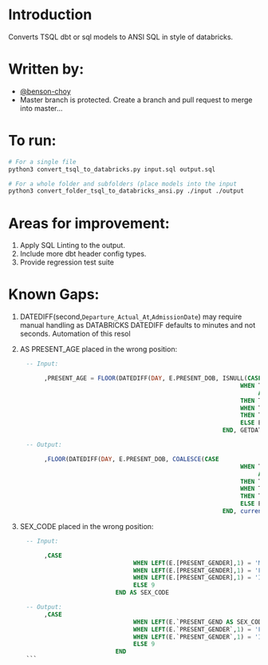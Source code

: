 # Introduction 
Converts TSQL dbt or sql models to ANSI SQL in style of databricks.


# Written by:
- [@benson-choy](https://github.com/bensonchoyintuitas/tsql_to_databricks)
- Master branch is protected. Create a branch and pull request to merge into master...

# To run:

```bash
# For a single file
python3 convert_tsql_to_databricks.py input.sql output.sql
```
```bash
# For a whole folder and subfolders (place models into the input 
python3 convert_folder_tsql_to_databricks_ansi.py ./input ./output
```

# Areas for improvement:
1. Apply SQL Linting to the output.
2. Include more dbt header config types.
3. Provide regression test suite

# Known Gaps:
1. DATEDIFF(second,`Departure_Actual_At`,`AdmissionDate`) may require manual handling as DATABRICKS DATEDIFF defaults to minutes and not seconds. Automation of this resol

2. AS PRESENT_AGE placed in the wrong position:
```sql
     -- Input:

          ,PRESENT_AGE = FLOOR(DATEDIFF(DAY, E.PRESENT_DOB, ISNULL(CASE
                                                                 WHEN TDT.TRIAGED_AT_AEST IS NOT NULL
                                                                      AND E.QUICK_REGISTRATION_AEST IS NULL
                                                                 THEN TDT.TRIAGED_AT_AEST
                                                                 WHEN TDT.TRIAGED_AT_AEST < E.QUICK_REGISTRATION_AEST
                                                                 THEN TDT.TRIAGED_AT_AEST
                                                                 ELSE E.QUICK_REGISTRATION_AEST
                                                            END, GETDATE())) / 365.25)

     -- Output:

          ,FLOOR(DATEDIFF(DAY, E.PRESENT_DOB, COALESCE(CASE
                                                                 WHEN TDT.TRIAGED_AT_AEST IS NOT NULL
                                                                      AND E.QUICK_REGISTRATION_AEST IS NULL
                                                                 THEN TDT.TRIAGED_AT_AEST
                                                                 WHEN TDT.TRIAGED_AT_AEST < E.QUICK_REGISTRATION_AEST
                                                                 THEN TDT.TRIAGED_AT_AEST
                                                                 ELSE E.QUICK_REGISTRATION_AEST
                                                            END, current_timestamp()) AS PRESENT_AGE) / 365.25)
```
3. SEX_CODE placed in the wrong position:

```sql
     -- Input:

          ,CASE 
                                   WHEN LEFT(E.[PRESENT_GENDER],1) = 'M' THEN 1
                                   WHEN LEFT(E.[PRESENT_GENDER],1) = 'F' THEN 2
                                   WHEN LEFT(E.[PRESENT_GENDER],1) = 'I' THEN 3
                                   ELSE 9
                              END AS SEX_CODE

     -- Output:
          ,CASE 
                                   WHEN LEFT(E.`PRESENT_GEND AS SEX_CODEER`,1) = 'M' THEN 1
                                   WHEN LEFT(E.`PRESENT_GENDER`,1) = 'F' THEN 2
                                   WHEN LEFT(E.`PRESENT_GENDER`,1) = 'I' THEN 3
                                   ELSE 9
                              END
     ```